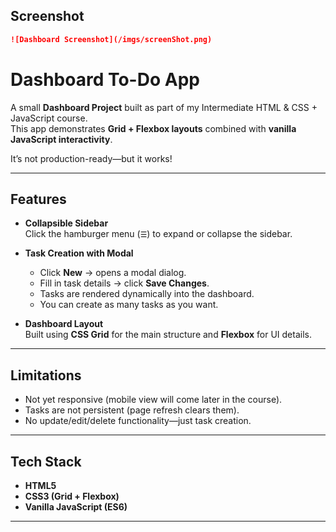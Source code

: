 ## Screenshot

```md
![Dashboard Screenshot](/imgs/screenShot.png)
```

# Dashboard To-Do App

A small **Dashboard Project** built as part of my Intermediate HTML & CSS + JavaScript course.  
This app demonstrates **Grid + Flexbox layouts** combined with **vanilla JavaScript interactivity**.

It’s not production-ready—but it works!

---

## Features

- **Collapsible Sidebar**  
  Click the hamburger menu (`☰`) to expand or collapse the sidebar.

- **Task Creation with Modal**

  - Click **New** → opens a modal dialog.
  - Fill in task details → click **Save Changes**.
  - Tasks are rendered dynamically into the dashboard.
  - You can create as many tasks as you want.

- **Dashboard Layout**  
  Built using **CSS Grid** for the main structure and **Flexbox** for UI details.

---

## Limitations

- Not yet responsive (mobile view will come later in the course).
- Tasks are not persistent (page refresh clears them).
- No update/edit/delete functionality—just task creation.

---

## Tech Stack

- **HTML5**
- **CSS3 (Grid + Flexbox)**
- **Vanilla JavaScript (ES6)**

---
